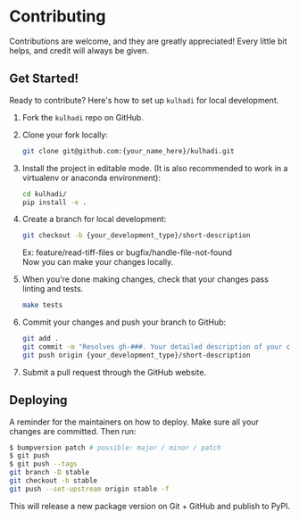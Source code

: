 # Contributing

Contributions are welcome, and they are greatly appreciated! Every little bit
helps, and credit will always be given.

## Get Started!
Ready to contribute? Here's how to set up `kulhadi` for local development.

1. Fork the `kulhadi` repo on GitHub.

2. Clone your fork locally:

    ```bash
    git clone git@github.com:{your_name_here}/kulhadi.git
    ```

3. Install the project in editable mode. (It is also recommended to work in a virtualenv or anaconda environment):

    ```bash
    cd kulhadi/
    pip install -e .
    ```

4. Create a branch for local development:

    ```bash
    git checkout -b {your_development_type}/short-description
    ```

    Ex: feature/read-tiff-files or bugfix/handle-file-not-found<br>
    Now you can make your changes locally.

5. When you're done making changes, check that your changes pass linting and tests.

    ```bash
    make tests
    ```

6. Commit your changes and push your branch to GitHub:

    ```bash
    git add .
    git commit -m "Resolves gh-###. Your detailed description of your changes."
    git push origin {your_development_type}/short-description
    ```

7. Submit a pull request through the GitHub website.

## Deploying

A reminder for the maintainers on how to deploy.
Make sure all your changes are committed.
Then run:

```bash
$ bumpversion patch # possible: major / minor / patch
$ git push
$ git push --tags
git branch -D stable
git checkout -b stable
git push --set-upstream origin stable -f
```

This will release a new package version on Git + GitHub and publish to PyPI.

